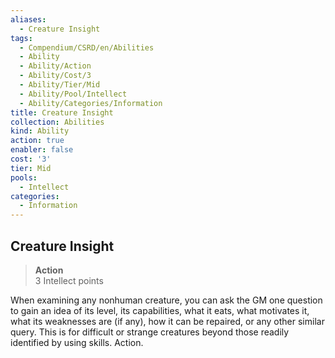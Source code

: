 ```yaml
---
aliases:
  - Creature Insight
tags:
  - Compendium/CSRD/en/Abilities
  - Ability
  - Ability/Action
  - Ability/Cost/3
  - Ability/Tier/Mid
  - Ability/Pool/Intellect
  - Ability/Categories/Information
title: Creature Insight
collection: Abilities
kind: Ability
action: true
enabler: false
cost: '3'
tier: Mid
pools:
  - Intellect
categories:
  - Information
---
```

## Creature Insight  
>**Action**  
>3 Intellect points
  
When examining any nonhuman creature, you can ask the GM one question to gain an idea of its level, its capabilities, what it eats, what motivates it, what its weaknesses are (if any), how it can be repaired, or any other similar query. This is for difficult or strange creatures beyond those readily identified by using skills. Action.